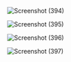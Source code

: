 ![Screenshot (394)](https://github.com/user-attachments/assets/f06a5ee2-ff8b-4f80-afa9-3c4b60d0ace6)

![Screenshot (395)](https://github.com/user-attachments/assets/14209630-e453-432e-9d42-8935522a529d)

![Screenshot (396)](https://github.com/user-attachments/assets/41af2915-c450-4d6c-bd13-50c268d50dcc)

![Screenshot (397)](https://github.com/user-attachments/assets/bfb85738-3542-45a9-b751-6f5455f594d1)
